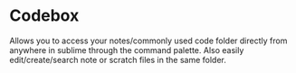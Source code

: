# Codebox

Allows you to access your notes/commonly used code folder directly from anywhere in sublime through the command palette. Also easily edit/create/search note or scratch files in the same folder.